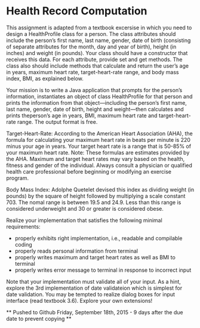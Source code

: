 Health Record Computation
=========================

This assignment is adapted from a textbook excersise in which you need to design a HealthProfile class for a person. The class attributes should include the person’s first name, last name, gender, date of birth (consisting of separate attributes for the month, day and year of birth), height (in inches) and weight (in pounds). Your class should have a constructor that receives this data. For each attribute, provide set and get methods. The class also should include methods that calculate and return the user’s age in years, maximum heart rate, target-heart-rate range, and body mass index, BMI, as explained below.

Your mission is to write a Java application that prompts for the person’s information, instantiates an object of class HealthProfile for that person and prints the information from that object—including the person’s first name, last name, gender, date of birth, height and weight—then calculates and prints theperson’s age in years, BMI, maximum heart rate and target-heart-rate range. The output format is free.

Target-Heart-Rate: According to the American Heart Association (AHA), the formula for calculating your maximum heart rate in beats per minute is 220 minus your age in years. Your target heart rate is a range that is 50-85% of your maximum heart rate. Note: These formulas are estimates provided by the AHA. Maximum and target heart rates may vary based on the health, fitness and gender of the individual. Always consult a physician or qualified health care professional before beginning or modifying an exercise program.

Body Mass Index: Adolphe Quetelet devised this index as dividing weight (in pounds) by the square of height followed by multiplying a scale constant 703. The nomal range is between 19.5 and 24.9. Less than this range is considered underweight and 30 or greater is considered obese.

Realize your implementation that satisfies the following minimal requirements:

   - properly exhibits right implementation, i.e., readable and compilable coding
   - properly reads personal information from terminal
   - properly writes maximum and target heart rates as well as BMI to terminal
   - properly writes error message to terminal in response to incorrect input

Note that your implementation must validate all of your input. As a hint, explore the 3rd implementation of date validateion which is simplest for date validation. You may be tempted to realize dialog boxes for input interface (read textbook 3.6). Explore your own extensions!

** Pushed to Github Friday, September 18th, 2015 - 9 days after the due date to prevent copying **
